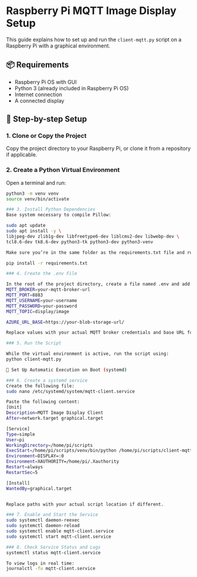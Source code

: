 # Raspberry Pi MQTT Image Display Setup

This guide explains how to set up and run the `client-mqtt.py` script on a Raspberry Pi with a graphical environment.

## 📦 Requirements

- Raspberry Pi OS with GUI
- Python 3 (already included in Raspberry Pi OS)
- Internet connection
- A connected display

## 🧰 Step-by-step Setup

### 1. Clone or Copy the Project

Copy the project directory to your Raspberry Pi, or clone it from a repository if applicable.

### 2. Create a Python Virtual Environment

Open a terminal and run:

```bash
python3 -m venv venv
source venv/bin/activate

### 3. Install Python Dependencies
Base system necessary to compile Pillow:

sudo apt update
sudo apt install -y \
libjpeg-dev zlib1g-dev libfreetype6-dev liblcms2-dev libwebp-dev \
tcl8.6-dev tk8.6-dev python3-tk python3-dev python3-venv

Make sure you’re in the same folder as the requirements.txt file and run:

pip install -r requirements.txt

### 4. Create the .env File

In the root of the project directory, create a file named .env and add the following:
MQTT_BROKER=your-mqtt-broker-url
MQTT_PORT=8883
MQTT_USERNAME=your-username
MQTT_PASSWORD=your-password
MQTT_TOPIC=display/image

AZURE_URL_BASE=https://your-blob-storage-url/

Replace values with your actual MQTT broker credentials and base URL for image validation.

### 5. Run the Script

While the virtual environment is active, run the script using:
python client-mqtt.py

🔄 Set Up Automatic Execution on Boot (systemd)

### 6. Create a systemd service
Create the following file:
sudo nano /etc/systemd/system/mqtt-client.service

Paste the following content:
[Unit]
Description=MQTT Image Display Client
After=network.target graphical.target

[Service]
Type=simple
User=pi
WorkingDirectory=/home/pi/scripts
ExecStart=/home/pi/scripts/venv/bin/python /home/pi/scripts/client-mqtt.py
Environment=DISPLAY=:0
Environment=XAUTHORITY=/home/pi/.Xauthority
Restart=always
RestartSec=5

[Install]
WantedBy=graphical.target


Replace paths with your actual script location if different.

### 7. Enable and Start the Service
sudo systemctl daemon-reexec
sudo systemctl daemon-reload
sudo systemctl enable mqtt-client.service
sudo systemctl start mqtt-client.service

### 8. Check Service Status and Logs
systemctl status mqtt-client.service

To view logs in real time:
journalctl -fu mqtt-client.service